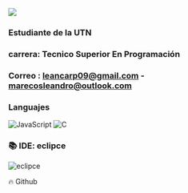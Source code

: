 <!---
LeanIsaac/LeanIsaac is a ✨ special ✨ repository because its `README.md` (this file) appears on your GitHub profile.
You can click the Preview link to take a look at your changes.
<p align='center'>
    <img src="https://media.giphy.com/media/3o7520JM4Eah9ntP2g/giphy.gif">
</p>
--->

![](https://media.giphy.com/media/3o7520JM4Eah9ntP2g/giphy.gif)
### Estudiante de la UTN

### carrera: Tecnico Superior En Programación

### Correo : leancarp09@gmail.com - marecosleandro@outlook.com

### Languajes

![JavaScript](https://img.shields.io/badge/-JavaScript-000?&logo=JavaScript)
![C](https://img.shields.io/badge/-C-000?&logo=C)


### 📚 IDE: eclipce
![eclipce](https://javadesde0.com/wp-content/uploads/icono-eclipse-java-ide.png)


🔥 Github


